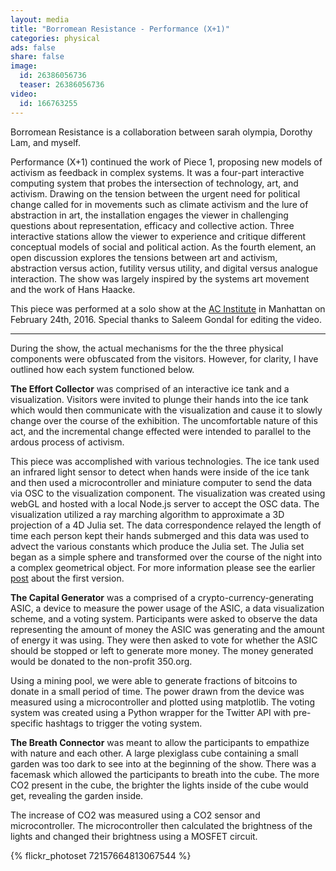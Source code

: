 ```yaml
---
layout: media
title: "Borromean Resistance - Performance (X+1)"
categories: physical
ads: false
share: false
image:
  id: 26386056736
  teaser: 26386056736
video:
  id: 166763255
---
```


Borromean Resistance is a collaboration between sarah olympia, Dorothy Lam, and myself.

Performance (X+1) continued the work of Piece 1, proposing new models of activism as feedback in complex systems. It was a four-part interactive computing system that probes the intersection of technology, art, and activism. Drawing on the tension between the urgent need for political change called for in movements such as climate activism and the lure of abstraction in art, the installation engages the viewer in challenging questions about representation, efficacy and collective action. Three interactive stations allow the viewer to experience and critique different conceptual models of social and political action. As the fourth element, an open discussion explores the tensions between art and activism, abstraction versus action, futility versus utility, and digital versus analogue interaction. The show was largely inspired by the systems art movement and the work of Hans Haacke.

This piece was performed at a solo show at the [AC Institute](http://acinstitute.org/performance-x1/) in Manhattan on February 24th, 2016. Special thanks to Saleem Gondal for editing the video.

-----

During the show, the actual mechanisms for the the three physical components were obfuscated from the visitors. However, for clarity, I have outlined how each system functioned below.

**The Effort Collector** was comprised of an interactive ice tank and a visualization. Visitors were invited to plunge their hands into the ice tank which would then communicate with the visualization and cause it to slowly change over the course of the exhibition. The uncomfortable nature of this act, and the incremental change effected were intended to parallel to the ardous process of activism.

This piece was accomplished with various technologies. The ice tank used an infrared light sensor to detect when hands were inside of the ice tank and then used a microcontroller and miniature computer to send the data via OSC to the visualization component. The visualization was created using webGL and hosted with a local Node.js server to accept the OSC data. The visualization utilized a ray marching algorithm to approximate a 3D projection of a 4D Julia set. The data correspondence relayed the length of time each person kept their hands submerged and this data was used to advect the various constants which produce the Julia set. The Julia set began as a simple sphere and transformed over the course of the night into a complex geometrical object. For more information please see the earlier [post](/physical/BR1) about the first version.

**The Capital Generator** was a comprised of a crypto-currency-generating ASIC, a device to measure the power usage of the ASIC, a data visualization scheme, and a voting system. Participants were asked to observe the data representing the amount of money the ASIC was generating and the amount of energy it was using. They were then asked to vote for whether the ASIC should be stopped or left to generate more money. The money generated would be donated to the non-profit 350.org.

Using a mining pool, we were able to generate fractions of bitcoins to donate in a small period of time. The power drawn from the device was measured using a microcontroller and plotted using matplotlib. The voting system was created using a Python wrapper for the Twitter API with pre-specific hashtags to trigger the voting system.

**The Breath Connector** was meant to allow the participants to empathize with nature and each other. A large plexiglass cube containing a small garden was too dark to see into at the beginning of the show. There was a facemask which allowed the participants to breath into the cube. The more CO2 present in the cube, the brighter the lights inside of the cube would get, revealing the garden inside.

The increase of CO2 was measured using a CO2 sensor and microcontroller. The microcontroller then calculated the brightness of the lights and changed their brightness using a MOSFET circuit.


{% flickr_photoset 72157664813067544 %}